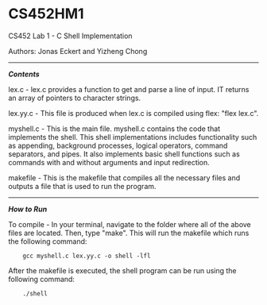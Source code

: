 
# CS452HM1
CS452 Lab 1 - C Shell Implementation

Authors: Jonas Eckert and Yizheng Chong

-----------------------------------------------------------------

***Contents***

lex.c - lex.c provides a function to get and parse a line of input. IT returns an array of pointers to character strings.

lex.yy.c - This file is produced when lex.c is compiled using flex: "flex lex.c". 

myshell.c - This is the main file. myshell.c contains the code that implements the shell. This shell implementations includes functionality such as appending, background processes, logical operators, command separators, and pipes. It also implements basic shell functions such as commands with and without arguments and input redirection.

makefile - This is the makefile that compiles all the necessary files and outputs a file that is used to run the program.

------------------------------------------------------------------

***How to Run***

To compile - In your terminal, navigate to the folder where all of the above files are located. Then, type "make". This will run the makefile which runs the following command:
		
		gcc myshell.c lex.yy.c -o shell -lfl

After the makefile is executed, the shell program can be run using the following command:

		./shell

	

	
